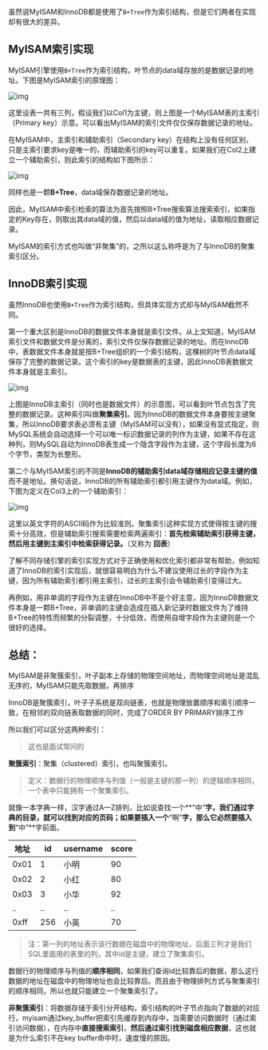 虽然说MyISAM和InnoDB都是使用了`B+Tree`作为索引结构，但是它们两者在实现却有很大的差异。

## MyISAM索引实现

MyISAM引擎使用`B+Tree`作为索引结构，叶节点的data域存放的是数据记录的地址。下图是MyISAM索引的原理图：

![img](https://cdn.jsdelivr.net/gh/DogerRain/image@main/img2/160646_jwha.jpeg)

这里设表一共有三列，假设我们以Col1为主键，则上图是一个MyISAM表的主索引（Primary key）示意。可以看出MyISAM的索引文件仅仅保存数据记录的地址。

在MyISAM中，主索引和辅助索引（Secondary key）在结构上没有任何区别，只是主索引要求key是唯一的，而辅助索引的key可以重复。如果我们在Col2上建立一个辅助索引，则此索引的结构如下图所示：

![img](https://cdn.jsdelivr.net/gh/DogerRain/image@main/img2/160646_q0iy.jpeg)

同样也是一颗**B+Tree**，data域保存数据记录的地址。

因此，MyISAM中索引检索的算法为首先按照B+Tree搜索算法搜索索引，如果指定的Key存在，则取出其data域的值，然后以data域的值为地址，读取相应数据记录。

MyISAM的索引方式也叫做“非聚集”的，之所以这么称呼是为了与InnoDB的聚集索引区分。

## InnoDB索引实现

虽然InnoDB也使用`B+Tree`作为索引结构，但具体实现方式却与MyISAM截然不同。

第一个重大区别是InnoDB的数据文件本身就是索引文件。从上文知道，MyISAM索引文件和数据文件是分离的，索引文件仅保存数据记录的地址。而在InnoDB中，表数据文件本身就是按B+Tree组织的一个索引结构，这棵树的叶节点data域保存了完整的数据记录。这个索引的key是数据表的主键，因此InnoDB表数据文件本身就是主索引。

![img](https://cdn.jsdelivr.net/gh/DogerRain/image@main/img2/160646_6wjr.jpeg)

上图是InnoDB主索引（同时也是数据文件）的示意图，可以看到叶节点包含了完整的数据记录。这种索引叫做**聚集索引**。因为InnoDB的数据文件本身要按主键聚集，所以InnoDB要求表必须有主键（MyISAM可以没有），如果没有显式指定，则MySQL系统会自动选择一个可以唯一标识数据记录的列作为主键，如果不存在这种列，则MySQL自动为InnoDB表生成一个隐含字段作为主键，这个字段长度为6个字节，类型为长整形。

第二个与MyISAM索引的不同是**InnoDB的辅助索引data域存储相应记录主键的值**而不是地址。换句话说，InnoDB的所有辅助索引都引用主键作为data域。例如，下图为定义在Col3上的一个辅助索引：

![img](https://cdn.jsdelivr.net/gh/DogerRain/image@main/img2/160646_jpvo.jpeg)

这里以英文字符的ASCII码作为比较准则。聚集索引这种实现方式使得按主键的搜索十分高效，但是辅助索引搜索需要检索两遍索引：**首先检索辅助索引获得主键，然后用主键到主索引中检索获得记录。**（又称为 **回表**）

了解不同存储引擎的索引实现方式对于正确使用和优化索引都非常有帮助，例如知道了InnoDB的索引实现后，就很容易明白为什么不建议使用过长的字段作为主键，因为所有辅助索引都引用主索引，过长的主索引会令辅助索引变得过大。

再例如，用非单调的字段作为主键在InnoDB中不是个好主意，因为InnoDB数据文件本身是一颗B+Tree，非单调的主键会造成在插入新记录时数据文件为了维持B+Tree的特性而频繁的分裂调整，十分低效，而使用自增字段作为主键则是一个很好的选择。



## 总结：

MyISAM是非聚簇索引，叶子副本上存储的物理空间地址，而物理空间地址是混乱无序的，MyISAM只能先取数据，再排序

InnoDB是聚簇索引，叶子子系统是双向链表，也就是物理放置顺序和索引顺序一致，在相邻的双向链表取数据的同时，完成了ORDER BY PRIMARY排序工作



所以我们可以区分这两种索引：

> 这也是面试常问的

**聚簇索引**：聚集（clustered）索引，也叫聚簇索引。

> 定义：数据行的物理顺序与列值（一般是主键的那一列）的逻辑顺序相同，一个表中只能拥有一个聚集索引。

就像一本字典一样，汉字通过A—Z排列，比如说查找一个**“中”**字，我们通过字典的目录，就可以找到对应的页码；如果要插入一个**“啊”**字，那么它必然要插入到**“中”**字前面。

| 地址 | id   | username | score |
| ---- | ---- | -------- | ----- |
| 0x01 | 1    | 小明     | 90    |
| 0x02 | 2    | 小红     | 80    |
| 0x03 | 3    | 小华     | 92    |
| ..   | ..   | ..       | ..    |
| 0xff | 256  | 小英     | 70    |

> 注：第一列的地址表示该行数据在磁盘中的物理地址，后面三列才是我们SQL里面用的表里的列，其中id是主键，建立了聚集索引。

数据行的物理顺序与列值的**顺序相同**，如果我们查询id比较靠后的数据，那么这行数据的地址在磁盘中的物理地址也会比较靠后。而且由于物理排列方式与聚集索引的顺序相同，所以也就只能建立一个聚集索引了。



**非聚簇索引**：将数据存储于索引分开结构，索引结构的叶子节点指向了数据的对应行，myisam通过key_buffer把索引先缓存到内存中，当需要访问数据时（通过索引访问数据），在内存中**直接搜索索引**，**然后通过索引找到磁盘相应数据**，这也就是为什么索引不在key buffer命中时，速度慢的原因。

